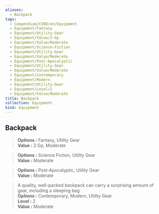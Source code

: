 ```yaml
---
aliases:
  - Backpack
tags:
  - Compendium/CSRD/en/Equipment
  - Equipment/Fantasy
  - Equipment/Utility-Gear
  - Equipment/Value/2-Gp
  - Equipment/Value/Moderate
  - Equipment/Science-Fiction
  - Equipment/Utility-Gear
  - Equipment/Value/Moderate
  - Equipment/Post-Apocalyptic
  - Equipment/Utility-Gear
  - Equipment/Value/Moderate
  - Equipment/Contemporary
  - Equipment/Modern
  - Equipment/Utility-Gear
  - Equipment/Level/2
  - Equipment/Value/Moderate
title: Backpack
collection: Equipment
kind: Equipment
---
```

## Backpack  
  
>  
> **Options :** Fantasy, Utility Gear  
> **Value :** 2 Gp, Moderate  
  
>  
> **Options :** Science Fiction, Utility Gear  
> **Value :** Moderate  
  
>  
> **Options :** Post-Apocalyptic, Utility Gear  
> **Value :** Moderate  
  
>A quality, well-packed backpack can carry a surprising amount of gear, including a sleeping bag.  
> **Options :** Contemporary, Modern, Utility Gear  
> **Level :** 2  
> **Value :** Moderate